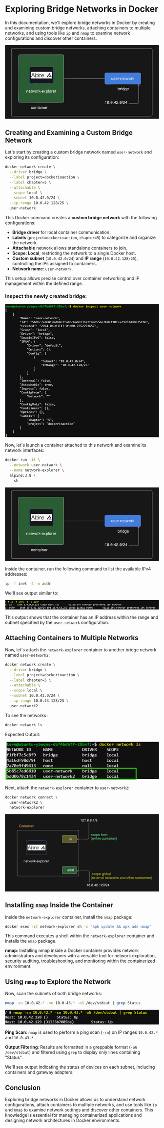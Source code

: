 # Exploring Bridge Networks in Docker

In this documentation, we'll explore bridge networks in Docker by creating and examining custom bridge networks, attaching containers to multiple networks, and using tools like `ip` and `nmap` to examine network configurations and discover other containers.

![](./images/1.png)

## Creating and Examining a Custom Bridge Network

Let's start by creating a custom bridge network named `user-network` and exploring its configuration:

```bash
docker network create \
  --driver bridge \
  --label project=dockerinaction \
  --label chapter=5 \
  --attachable \
  --scope local \
  --subnet 10.0.42.0/24 \
  --ip-range 10.0.42.128/25 \
  user-network
```

This Docker command creates a **custom bridge network** with the following configurations:

- **Bridge driver** for local container communication.
- **Labels** (`project=dockerinaction`, `chapter=5`) to categorize and organize the network.
- **Attachable** network allows standalone containers to join.
- **Scope: Local**, restricting the network to a single Docker host.
- **Custom subnet** (`10.0.42.0/24`) and **IP range** (`10.0.42.128/25`), controlling the IPs assigned to containers.
- **Network name**: `user-network`.

This setup allows precise control over container networking and IP management within the defined range.

### Inspect the newly created bridge:

![image](./images/out-2.png)

Now, let's launch a container attached to this network and examine its network interfaces:

```bash
docker run -it \
  --network user-network \
  --name network-explorer \
  alpine:3.8 \
    sh
```

![image](./images/1.png)

Inside the container, run the following command to list the available IPv4 addresses:

```bash
ip -f inet -4 -o addr
```

We'll see output similar to:

![image](./images/out-3.png)

This output shows that the container has an IP address within the range and subnet specified by the `user-network` configuration.

## Attaching Containers to Multiple Networks

Now, let's attach the `network-explorer` container to another bridge network named `user-network2`:

```bash
docker network create \
  --driver bridge \
  --label project=dockerinaction \
  --label chapter=5 \
  --attachable \
  --scope local \
  --subnet 10.0.43.0/24 \
  --ip-range 10.0.43.128/25 \
  user-network2
```
To see the networks :

```bash
docker network ls
```
Expected Output:

![image](./images/out-4.png)

Next, attach the `network-explorer` container to `user-network2`:

```bash
docker network connect \
  user-network2 \
  network-explorer
```
![image](./images/2.png)

## Installing `nmap` Inside the Container

Inside the `network-explorer` container, install the `nmap` package:

```bash
docker exec -it network-explorer sh -c "apk update && apk add nmap"
```

This command executes a shell within the `network-explorer` container and installs the `nmap` package.

**nmap**: Installing nmap inside a Docker container provides network administrators and developers with a versatile tool for network exploration, security auditing, troubleshooting, and monitoring within the containerized environment.

## Using `nmap` to Explore the Network

Now, scan the subnets of both bridge networks:

```bash
nmap -sn 10.0.42.* -sn 10.0.43.* -oG /dev/stdout | grep Status
```

![image](./images/out-6.png)

**Ping Scan**: `nmap` is used to perform a ping scan (`-sn`) on IP ranges `10.0.42.*` and `10.0.43.*`.

**Output Filtering**: Results are formatted in a greppable format (`-oG /dev/stdout`) and filtered using `grep` to display only lines containing "Status".

We'll see output indicating the status of devices on each subnet, including containers and gateway adapters.

## Conclusion

Exploring bridge networks in Docker allows us to understand network configurations, attach containers to multiple networks, and use tools like `ip` and `nmap` to examine network settings and discover other containers. This knowledge is essential for managing containerized applications and designing network architectures in Docker environments.